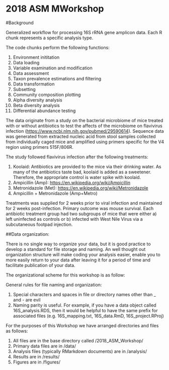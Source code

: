 # 2018 ASM MWorkshop

#Background

Generalized workflow for processing 16S rRNA gene amplicon data. Each R chunk represents a specific analysis type.

The code chunks perform the following functions:

1) Environment inititation
2) Data loading
3) Variable examination and modification
4) Data assessment
5) Taxon prevalence estimations and filtering
6) Data transformation
7) Subsetting
8) Community composition plotting
9) Alpha diversity analysis
10) Beta diversity analysis
11) Differential abundance testing

The data originate from a study on the bacterial microbiome of mice treated with or without antibiotics to test the affects of the microbiome on flavivirus infection (https://www.ncbi.nlm.nih.gov/pubmed/29590614). Sequence data was generated from extracted nucleic acid from stool samples collected from individually caged mice and amplified using primers specific for the V4 region using primers 515F/806R.

The study followed flavivirus infection after the following treatments:

1) Koolaid: Antibiotics are provided to the mice via their drinking water. As many of the antibiotics taste bad, koolaid is added as a sweetener. Therefore, the appropriate control is water spike with koolaid.
2) Ampicillin (Amp): https://en.wikipedia.org/wiki/Ampicillin
3) Metronidazole (Met): https://en.wikipedia.org/wiki/Metronidazole
4) Ampicillin + Metronidazole (Amp+Metro)

Treatments was supplied for 2 weeks prior to viral infection and maintained for 2 weeks post-infection. Primary outcome was mouse survival. Each antibiotic treatment group had two subgroups of mice that were either a) left uninfected as controls or b) infected with West Nile Virus via a subcutaneous footpad injection.

##Data organization:

There is no single way to organize your data, but it is good practice to develop a standard for file storage and naming. An well thought out organization structure will make coding your analysis easier, enable you to more easily return to your data after leaving it for a period of time and facilitate publication of your data.

The organizational scheme for this workshop is as follow:

General rules for file naming and organization:

1) Special characters and spaces in file or directory names other than _ and - are evil
2) Naming parity is useful. For example, if you have a data object called 16S_analysis.RDS, then it would be helpful to have the same prefix for associated files (e.g. 16S_mapping.txt, 16S_data.RmD, 16S_project.RProj)

For the purposes of this Workshop we have arranged directories and files as follows:

1) All files are in the base directory called /2018_ASM_Workshop/
2) Primary data files are in /data/
3) Analysis files (typically RMarkdown documents) are in /analysis/
3) Results are in /results/
4) Figures are in /figures/